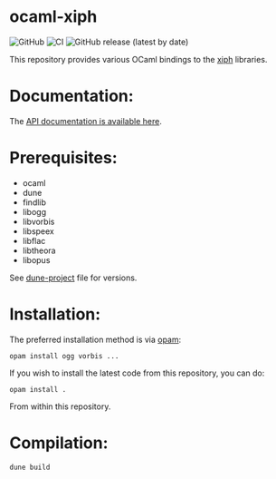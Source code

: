 ocaml-xiph
============

![GitHub](https://img.shields.io/github/license/savonet/ocaml-xiph)
![CI](https://github.com/savonet/ocaml-xiph/workflows/CI/badge.svg)
![GitHub release (latest by date)](https://img.shields.io/github/v/release/savonet/ocaml-xiph)

This repository provides various OCaml bindings to the [xiph](https://xiph.org/) libraries.

Documentation:
=============

The [API documentation is available here](http://www.liquidsoap.info/ocaml-xiph/).

Prerequisites:
==============

- ocaml
- dune
- findlib
- libogg
- libvorbis
- libspeex
- libflac
- libtheora
- libopus

See [dune-project](dune-project) file for versions.

Installation:
=============

The preferred installation method is via [opam](http://opam.ocaml.org/):

```
opam install ogg vorbis ...
```

If you wish to install the latest code from this repository, you can do:

```
opam install .
```

From within this repository.

Compilation:
============

```
dune build
```
